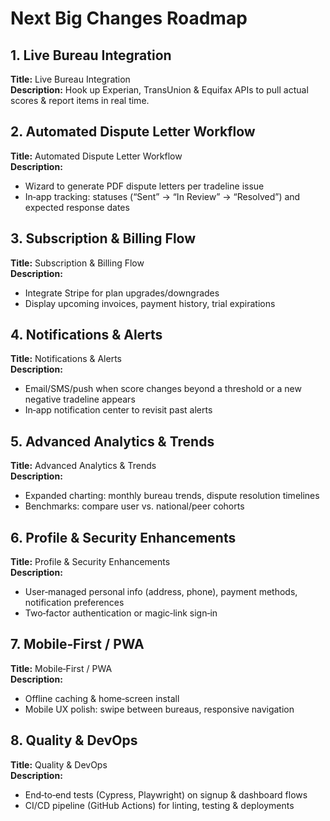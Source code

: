 # Next Big Changes Roadmap

## 1. Live Bureau Integration

**Title:** Live Bureau Integration  
**Description:** Hook up Experian, TransUnion & Equifax APIs to pull actual scores & report items in real time.

## 2. Automated Dispute Letter Workflow

**Title:** Automated Dispute Letter Workflow  
**Description:**

- Wizard to generate PDF dispute letters per tradeline issue
- In‑app tracking: statuses (“Sent” → “In Review” → “Resolved”) and expected response dates

## 3. Subscription & Billing Flow

**Title:** Subscription & Billing Flow  
**Description:**

- Integrate Stripe for plan upgrades/downgrades
- Display upcoming invoices, payment history, trial expirations

## 4. Notifications & Alerts

**Title:** Notifications & Alerts  
**Description:**

- Email/SMS/push when score changes beyond a threshold or a new negative tradeline appears
- In‑app notification center to revisit past alerts

## 5. Advanced Analytics & Trends

**Title:** Advanced Analytics & Trends  
**Description:**

- Expanded charting: monthly bureau trends, dispute resolution timelines
- Benchmarks: compare user vs. national/peer cohorts

## 6. Profile & Security Enhancements

**Title:** Profile & Security Enhancements  
**Description:**

- User‑managed personal info (address, phone), payment methods, notification preferences
- Two‑factor authentication or magic‑link sign‑in

## 7. Mobile‑First / PWA

**Title:** Mobile‑First / PWA  
**Description:**

- Offline caching & home‑screen install
- Mobile UX polish: swipe between bureaus, responsive navigation

## 8. Quality & DevOps

**Title:** Quality & DevOps  
**Description:**

- End‑to‑end tests (Cypress, Playwright) on signup & dashboard flows
- CI/CD pipeline (GitHub Actions) for linting, testing & deployments

